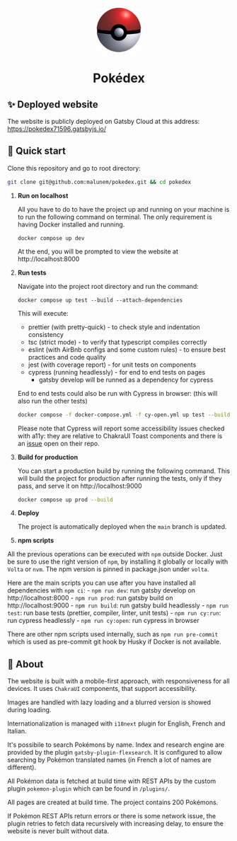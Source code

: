 <p align="center">
  <a href="https://pokedex71596.gatsbyjs.io/">
    <img alt="Gatsby" src="./static/pokeball.png" width="100" />
  </a>
</p>
<h1 align="center">
  Pokédex
</h1>

## ✨ Deployed website

The website is publicly deployed on Gatsby Cloud at this address: https://pokedex71596.gatsbyjs.io/

## 🚀 Quick start

Clone this repository and go to root directory:

```bash
git clone git@github.com:malunem/pokedex.git && cd pokedex
```

1.  **Run on localhost**

    All you have to do to have the project up and running on your machine is to run the following command on terminal. The only requirement is having Docker installed and running.

    ```shell
    docker compose up dev
    ```

    At the end, you will be prompted to view the website at http://localhost:8000

2.  **Run tests**

    
    Navigate into the project root directory and run the command:

    ```shell
    docker compose up test --build --attach-dependencies
    ```

    This will execute:

    - prettier (with pretty-quick) - to check style and indentation consistency
    - tsc (strict mode) - to verify that typescript compiles correctly
    - eslint (with AirBnb configs and some custom rules) - to ensure best practices and code quality
    - jest (with coverage report) - for unit tests on components
    - cypress (running headlessly) - for end to end tests on pages
      - gatsby develop will be runned as a dependency for cypress

    End to end tests could also be run with Cypress in browser:
    (this will also run the other tests)

    ```bash
    docker compose -f docker-compose.yml -f cy-open.yml up test --build --attach-dependencies
    ```

    Please note that Cypress will report some accessibility issues checked with a11y: they are relative to ChakraUI Toast components and there is an [issue](https://github.com/chakra-ui/chakra-ui/issues/7324) open on their repo.

3.  **Build for production**

    You can start a production build by running the following command. This will build the project for production after running the tests, only if they pass, and serve it on http://localhost:9000

    ```bash
    docker compose up prod --build
    ```

4.  **Deploy**

    The project is automatically deployed when the `main` branch is updated.

5.  **npm scripts**
  
  All the previous operations can be executed with `npm` outside Docker. Just be sure to use the right version of `npm`, by installing it globally or locally with `Volta` or `nvm`. 
  The npm version is pinned in package.json under `volta`.
  
  Here are the main scripts you can use after you have installed all dependencies with `npm ci`:
    - `npm run dev`: run gatsby develop on http://localhost:8000
    - `npm run prod`: run gatsby build on http://localhost:9000
    - `npm run build`: run gatsby build headlessly
    - `npm run test`: run base tests (prettier, compiler, linter, unit tests)
    - `npm run cy:run`: run cypress headlessly
    - `npm run cy:open`: run cypress in browser
  
  There are other npm scripts used internally, such as `npm run pre-commit` which is used as pre-commit git hook by Husky if Docker is not available.

## 📘 About

The website is built with a mobile-first approach, with responsiveness for all devices. It uses `ChakraUI` components, that support accessibility.

Images are handled with lazy loading and a blurred version is showed during loading.

Internationalization is managed with `i18next` plugin for English, French and Italian.

It's possibile to search Pokémons by name. Index and research engine are provided by the plugin `gatsby-plugin-flexsearch`. It is configured to allow searching by Pokémon translated names (in French a lot of names are different).

All Pokémon data is fetched at build time with REST APIs by the custom plugin `pokemon-plugin` which can be found in `/plugins/`.

All pages are created at build time. The project contains 200 Pokémons.

If Pokémon REST APIs return errors or there is some network issue, the plugin retries to fetch data recursively with increasing delay, to ensure the website is never built without data.
